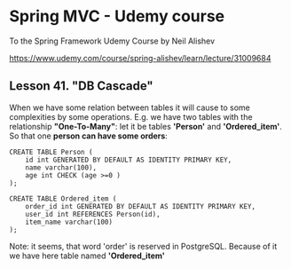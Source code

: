 # Spring MVC - Udemy course
To the Spring Framework Udemy Course by Neil Alishev

https://www.udemy.com/course/spring-alishev/learn/lecture/31009684

<h2>Lesson 41. "DB Cascade"</h2>

When we have some relation between tables it will cause to some
complexities by some operations.
    E.g. we have two tables with the relationship <b>"One-To-Many"</b>:
let it be tables <b>'Person'</b> and <b>'Ordered_item'</b>. So that one
<b>person can have some orders</b>:

    CREATE TABLE Person (
        id int GENERATED BY DEFAULT AS IDENTITY PRIMARY KEY,
        name varchar(100),
        age int CHECK (age >=0 )
    );

    CREATE TABLE Ordered_item (
        order_id int GENERATED BY DEFAULT AS IDENTITY PRIMARY KEY,
        user_id int REFERENCES Person(id),
        item_name varchar(100)
    );


Note: it seems, that word 'order' is reserved in PostgreSQL. Because
of it we have here table named <b>'Ordered_item'</b>


